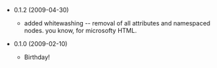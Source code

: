 * 0.1.2 (2009-04-30)

  * added whitewashing -- removal of all attributes and namespaced nodes. you know, for microsofty HTML.

* 0.1.0 (2009-02-10)

  * Birthday!
